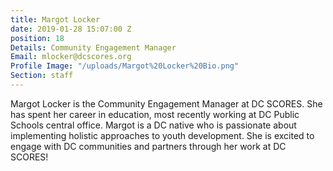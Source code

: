 ```yaml
---
title: Margot Locker
date: 2019-01-28 15:07:00 Z
position: 18
Details: Community Engagement Manager
Email: mlocker@dcscores.org
Profile Image: "/uploads/Margot%20Locker%20Bio.png"
Section: staff
---
```


Margot Locker is the Community Engagement Manager at DC SCORES. She has spent her career in education, most recently working at DC Public Schools central office. Margot is a DC native who is passionate about implementing holistic approaches to youth development. She is excited to engage with DC communities and partners through her work at DC SCORES!